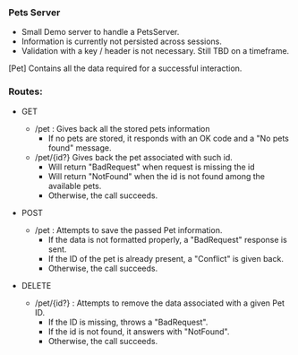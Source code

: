 ### Pets Server
- Small Demo server to handle a PetsServer.
- Information is currently not persisted across sessions. 
- Validation with a key / header is not necessary. Still TBD on a timeframe.

[Pet] Contains all the data required for a successful interaction. 

### Routes:
- GET
  - /pet : Gives back all the stored pets information
    - If no pets are stored, it responds with an OK code and a "No pets found" message.
  - /pet/{id?}      Gives back the pet associated with such id. 
    - Will return "BadRequest" when request is missing the id
    - Will return "NotFound" when the id is not found among the available pets.
    - Otherwise, the call succeeds.


- POST
  - /pet : Attempts to save the passed Pet information. 
    - If the data is not formatted properly, a "BadRequest" response is sent. 
    - If the ID of the pet is already present, a "Conflict" is given back. 
    - Otherwise, the call succeeds.


- DELETE
  - /pet/{id?} : Attempts to remove the data associated with a given Pet ID. 
    - If the ID is missing, throws a "BadRequest". 
    - If the id is not found, it answers with "NotFound".
    - Otherwise, the call succeeds.
